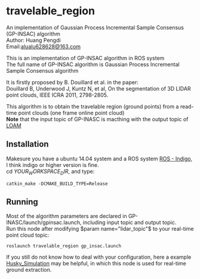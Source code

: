# travelable_region  
An implementation of Gaussian Process Incremental Sample Consensus (GP-INSAC) algorithm  
Author: Huang Pengdi  
Email:alualu628628@163.com  
  
This is an implementation of GP-INSAC algorithm in ROS system  
The full name of GP-INSAC algorithm is Gaussian Process Incremental Sample Consensus algorithm  
  
  
It is firstly proposed by B. Douillard et al. in the paper:   
Douillard B, Underwood J, Kuntz N, et al, On the segmentation of 3D LIDAR point clouds, IEEE ICRA 2011, 2798-2805.  

This algorithm is to obtain the travelable region (ground points) from a read-time point clouds (one frame online point cloud)  
**Note** that the input topic of GP-INASC is macthing with the output topic of [LOAM](https://github.com/laboshinl/loam_velodyne.git)

## Installation
Makesure you have a ubuntu 14.04 system and a ROS system [ROS - Indigo](http://www.ros.org/), I think indigo or higher version is fine.    
cd $YOUR_WORKSPACE_DIR$, and type:
```
catkin_make -DCMAKE_BUILD_TYPE=Release
```

## Running
Most of the algorithm parameters are declared in GP-INASC/launch/gpinsac.launch, including input topic and output topic.    
Run this node after modifying $param name="lidar_topic"$ to your real-time point cloud topic:    
```
roslaunch travelable_region gp_insac.launch 
```

If you still do not know how to deal with your configuration, here a example [Husky_Simulation](https://github.com/alualu628628/Husky_Simulation.git) may be helpful, in which this node is used for real-time ground extraction.  

